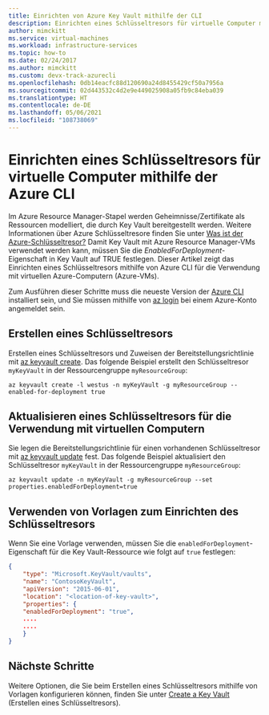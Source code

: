 ```yaml
---
title: Einrichten von Azure Key Vault mithilfe der CLI
description: Einrichten eines Schlüsseltresors für virtuelle Computer mithilfe der Azure CLI
author: mimckitt
ms.service: virtual-machines
ms.workload: infrastructure-services
ms.topic: how-to
ms.date: 02/24/2017
ms.author: mimckitt
ms.custom: devx-track-azurecli
ms.openlocfilehash: 0db14eacfc88d120690a24d8455429cf50a7956a
ms.sourcegitcommit: 02d443532c4d2e9e449025908a05fb9c84eba039
ms.translationtype: HT
ms.contentlocale: de-DE
ms.lasthandoff: 05/06/2021
ms.locfileid: "108738069"
---
```

# <a name="how-to-set-up-key-vault-for-virtual-machines-with-the-azure-cli"></a>Einrichten eines Schlüsseltresors für virtuelle Computer mithilfe der Azure CLI

Im Azure Resource Manager-Stapel werden Geheimnisse/Zertifikate als Ressourcen modelliert, die durch Key Vault bereitgestellt werden. Weitere Informationen über Azure Schlüsseltresore finden Sie unter [Was ist der Azure-Schlüsseltresor?](../../key-vault/general/overview.md) Damit Key Vault mit Azure Resource Manager-VMs verwendet werden kann, müssen Sie die *EnabledForDeployment*-Eigenschaft in Key Vault auf TRUE festlegen. Dieser Artikel zeigt das Einrichten eines Schlüsseltresors mithilfe von Azure CLI für die Verwendung mit virtuellen Azure-Computern (Azure-VMs). 

Zum Ausführen dieser Schritte muss die neueste Version der [Azure CLI](/cli/azure/install-az-cli2) installiert sein, und Sie müssen mithilfe von [az login](/cli/azure/reference-index) bei einem Azure-Konto angemeldet sein.

## <a name="create-a-key-vault"></a>Erstellen eines Schlüsseltresors
Erstellen eines Schlüsseltresors und Zuweisen der Bereitstellungsrichtlinie mit [az keyvault create](/cli/azure/keyvault). Das folgende Beispiel erstellt den Schlüsseltresor `myKeyVault` in der Ressourcengruppe `myResourceGroup`:

```azurecli
az keyvault create -l westus -n myKeyVault -g myResourceGroup --enabled-for-deployment true
```

## <a name="update-a-key-vault-for-use-with-vms"></a>Aktualisieren eines Schlüsseltresors für die Verwendung mit virtuellen Computern
Sie legen die Bereitstellungsrichtlinie für einen vorhandenen Schlüsseltresor mit [az keyvault update](/cli/azure/keyvault) fest. Das folgende Beispiel aktualisiert den Schlüsseltresor `myKeyVault` in der Ressourcengruppe `myResourceGroup`:

```azurecli
az keyvault update -n myKeyVault -g myResourceGroup --set properties.enabledForDeployment=true
```

## <a name="use-templates-to-set-up-key-vault"></a>Verwenden von Vorlagen zum Einrichten des Schlüsseltresors
Wenn Sie eine Vorlage verwenden, müssen Sie die `enabledForDeployment`-Eigenschaft für die Key Vault-Ressource wie folgt auf `true` festlegen:

```json
{
    "type": "Microsoft.KeyVault/vaults",
    "name": "ContosoKeyVault",
    "apiVersion": "2015-06-01",
    "location": "<location-of-key-vault>",
    "properties": {
    "enabledForDeployment": "true",
    ....
    ....
    }
}
```

## <a name="next-steps"></a>Nächste Schritte
Weitere Optionen, die Sie beim Erstellen eines Schlüsseltresors mithilfe von Vorlagen konfigurieren können, finden Sie unter [Create a Key Vault](https://azure.microsoft.com/documentation/templates/101-key-vault-create/) (Erstellen eines Schlüsseltresors).
